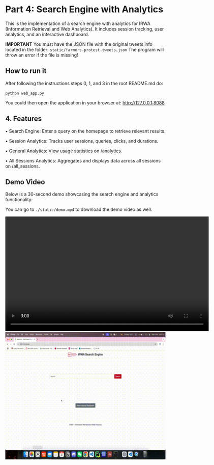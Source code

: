 # Part 4: Search Engine with Analytics

This is the implementation of a search engine with analytics for IRWA (Information Retrieval and Web Analytics). It includes session tracking, user analytics, and an interactive dashboard.

**IMPORTANT**
You must have the JSON file with the original tweets info located in the folder: `static/farmers-protest-tweets.json`
The program will throw an error if the file is missing!

## How to run it

After following the instructions steps 0, 1, and 3 in the root README.md do:

```
python web_app.py
```

You could then open the application in your browser at: http://127.0.0.1:8088

## 4. Features

•	Search Engine: Enter a query on the homepage to retrieve relevant results.

•	Session Analytics: Tracks user sessions, queries, clicks, and durations.

•	General Analytics: View usage statistics on /analytics.

•	All Sessions Analytics: Aggregates and displays data across all sessions on /all_sessions.

## Demo Video

Below is a 30-second demo showcasing the search engine and analytics functionality:

You can go to `./static/demo.mp4` to download the demo video as well.

<video width="640" height="360" controls>
  <source src="./static/demo.mp4" type="video/mp4">
  Your browser does not support the video tag.
</video>


<img src="https://github.com/yuyanwang03/IRWA/blob/main/Part4/static/demo.gif" width="640" height="400"/>